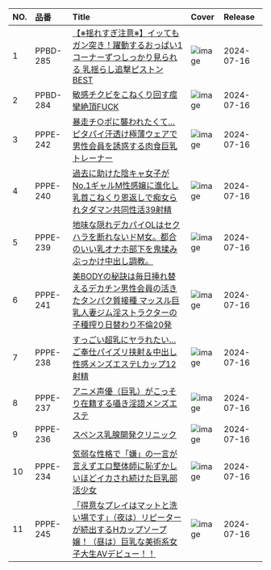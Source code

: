 |NO.|品番|Title|Cover|Release|
|:---|:---|:---|:---|:---|
1|PPBD-285|[【※揺れすぎ注意※】イッてもガン突き！躍動するおっぱい1コーナーずつしっかり見られる 乳揺らし追撃ピストンBEST](https://www.avmoive.top/index.php/archives/58253/)|![image](https://cdn.up-timely.com/image/20/content/74611/Dhyu3LAsMzbLd2qQdjYbC3bjiHH3IRrwugMPWPVz.jpg)|2024-07-16
2|PPBD-284|[敏感チクビをこねくり回す痙攣絶頂FUCK](https://www.avmoive.top/index.php/archives/58252/)|![image](https://cdn.up-timely.com/image/20/content/74604/6S5muHetshY6HnPwQhZUiUj122xsrSnLpin236y4.jpg)|2024-07-16
3|PPPE-242|[暴走チ○ポに襲われたくて… ピタパイ汗透け極薄ウェアで男性会員を誘惑する肉食巨乳トレーナー](https://www.avmoive.top/index.php/archives/58251/)|![image](https://cdn.up-timely.com/image/20/content/74606/X00LR6mo2Y9GZGCJVPVePWrQCozGXpwG01gHDFv2.jpg)|2024-07-16
4|PPPE-240|[過去に助けた陰キャ女子がNo.1ギャルM性感嬢に進化し乳首こねくり恩返しで痴女られタダマン共同性活39射精](https://www.avmoive.top/index.php/archives/58250/)|![image](https://cdn.up-timely.com/image/20/content/74608/jw7KufZDqeAOtGPOJlAePuVvRw6eZqoaNRTHgz4Y.jpg)|2024-07-16
5|PPPE-239|[地味な隠れデカパイOLはセクハラを断れないドM女。都合のいい乳オナホ部下を鬼揉みぶっかけ中出し調教。](https://www.avmoive.top/index.php/archives/58249/)|![image](https://cdn.up-timely.com/image/20/content/74613/xdjT5Ck4vowUcX7qgqGkwDnu2IQlklFsx3j2Qh9I.jpg)|2024-07-16
6|PPPE-241|[美BODYの秘訣は毎日挿れ替えるデカチン男性会員の活きたタンパク質接種 マッスル巨乳人妻ジム淫ストラクターの子種搾り日替わり不倫20発](https://www.avmoive.top/index.php/archives/58248/)|![image](https://cdn.up-timely.com/image/20/content/74609/6yrYbii2tD2JgbwK8okBirQOjrCaEp5VaRhO09T1.jpg)|2024-07-16
7|PPPE-238|[すっごい超乳にヤラれたい…ご奉仕パイズリ挟射＆中出し性感メンズエステLカップ12射精](https://www.avmoive.top/index.php/archives/58247/)|![image](https://cdn.up-timely.com/image/20/content/74605/2XBaQIofQ4EyRoiKhnXO0BL5MDn2IwrBAHNmLlUH.jpg)|2024-07-16
8|PPPE-237|[アニメ声優（巨乳）がこっそり在籍する囁き淫語メンズエステ](https://www.avmoive.top/index.php/archives/58246/)|![image](https://cdn.up-timely.com/image/20/content/74603/A3oC2VjXbEkhfzVFnsyIudtBcse4t5PF3R65UP7i.jpg)|2024-07-16
9|PPPE-236|[スペンス乳腺開発クリニック](https://www.avmoive.top/index.php/archives/58245/)|![image](https://cdn.up-timely.com/image/20/content/74610/trutBZaUuznN4bdVUSVlXbBtTQCfw2YPUZsy6Qzy.jpg)|2024-07-16
10|PPPE-234|[気弱な性格で「嫌」の一言が言えずエロ整体師に恥ずかしいほどイカされ続けた巨乳部活少女](https://www.avmoive.top/index.php/archives/58244/)|![image](https://cdn.up-timely.com/image/20/content/74612/kqAjkQfIphOOdw9Py8xTCBYdYz7QlYopdkFEChRp.jpg)|2024-07-16
11|PPPE-245|[「得意なプレイはマットと洗い場です」（夜は）リピーターが続出するHカップソープ嬢！（昼は）巨乳な美術系女子大生AVデビュー！！](https://www.avmoive.top/index.php/archives/58243/)|![image](https://cdn.up-timely.com/image/20/content/74607/Z3JoQi1M9OvN21dMovrNNM1VOwQsZqwLWCjSQiPB.jpg)|2024-07-16